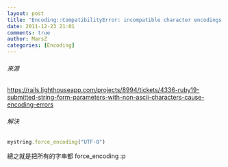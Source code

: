 ```yaml
---
layout: post
title: "Encoding::CompatibilityError: incompatible character encodings: ASCII-8BIT and UTF-8"
date: 2011-12-23 21:01
comments: true
author: MarsZ
categories: [Encoding]
---
```


###### 來源

<a href="https://rails.lighthouseapp.com/projects/8994/tickets/4336-ruby19-submitted-string-form-parameters-with-non-ascii-characters-cause-encoding-errors" target="_blank">https://rails.lighthouseapp.com/projects/8994/tickets/4336-ruby19-submitted-string-form-parameters-with-non-ascii-characters-cause-encoding-errors</a>

###### 解決

```ruby
mystring.force_encoding("UTF-8")
```

總之就是把所有的字串都 force_encoding :p